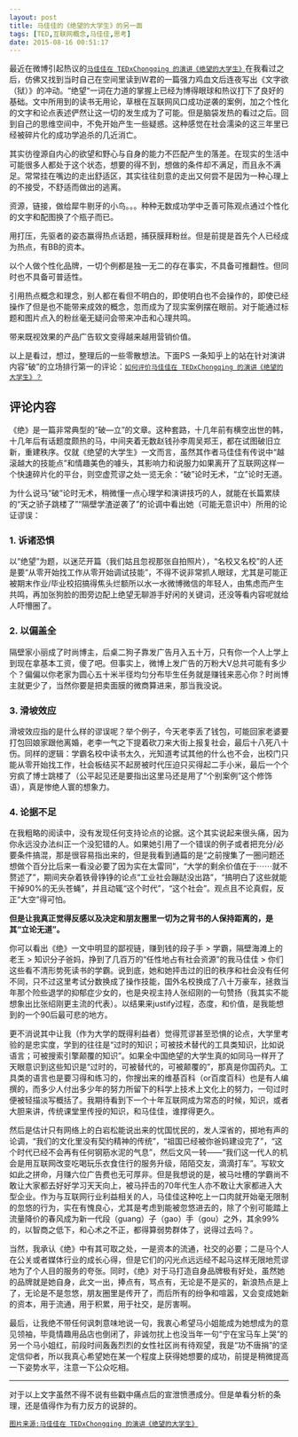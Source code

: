 ```yaml
---
layout: post
title: 马佳佳的《绝望的大学生》的另一面
tags: [TED,互联网概念,马佳佳,思考]
date: 2015-08-16 00:51:17
---
```


最近在微博引起热议的[`马佳佳在 TEDxChongqing 的演讲《绝望的大学生》`](http://weibo.com/p/1001603835651136093282)在我看过之后，仿佛又找到当时自己在空间里读到W君的一篇强力鸡血文后连夜写出《文字欲（狱）》的冲动。“绝望“一词在力道的掌握上已经为博得眼球和热议打下了良好的基础。文中所用到的读书无用论，草根在互联网风口成功逆袭的案例，加之个性化的文字和论点表述俨然让这一切的发生成为了可能。但是脑袋发热的看过之后。回到自己的思维空间中，不免开始产生一些疑惑。这种感觉在社会濡染的这三年里已经被碎片化的成功学追杀的几近消亡。

<!-- more -->

其实彷徨源自内心的欲望和野心与自身的能力不匹配产生的落差。在现实的生活中可能很多人都处于这个状态，想要的得不到，想做的条件却不满足，而且永不满足。常常挂在嘴边的走出舒适区，其实往往刻意的走出又何尝不是因为一种心理上的不接受，不舒适而做出的逃离。

资源，链接，做给犀牛剔牙的小鸟。。。种种无数成功学中乏善可陈观点通过个性化的文字和配图换了个瓶子而已。

用打压，先驱者的姿态赢得热点话题，捕获膜拜粉丝。但是前提是首先个人已经成为热点，有BB的资本。

以个人做个性化品牌，一切个例都是独一无二的存在事实，不具备可推翻性。但同时也不具备可普适性。

引用热点概念和理念，别人都在看但不明白的，即使明白也不会操作的，即使已经操作了但是也不能带来成效的概念，忽而成为了现实案例摆在眼前。对于能通过标题和图片点入的粉丝毫无疑问会带来冲击和心理共鸣。

带来既视效果的产品广告软文变得越来越用营销价值。

以上是看过，想过，整理后的一些零散想法。下面PS 一条知乎上的站在针对演讲内容“破”的立场排行第一的评论：[`如何评价马佳佳在 TEDxChongqing 的演讲《绝望的大学生》？`](http://www.zhihu.com/question/29880763)

## 评论内容

《绝》是一篇非常典型的“破—立”的文章。这种套路，十几年前有横空出世的韩，十几年后有话题度颇热的马，中间夹着无数赵钱孙李周吴郑王，都在试图破旧立新，重建秩序。仅就《绝望的大学生》一文而言，虽然其作者马佳佳有传说中“越滚越大的技能点”和情趣美色的噱头，其影响力和说服力如果离开了互联网这样一个快速碎片化的平台，则空虚荒谬之处一览无余：“破”论时无术，“立”论时无道。

为什么说马“破”论时无术，稍微懂一点心理学和演讲技巧的人，就能在长篇累牍的“天之骄子跳楼了”“隔壁学渣逆袭了”的论调中看出她（可能无意识中）所用的论证谬误：

### 1.  诉诸恐惧

以“绝望”为题，以迷茫开篇（我们姑且忽视那张自拍照片），“名校又名校”的人还是要“从零开始找工作从零开始调试技能”，不得不说非常抓人眼球，尤其是可能正被期末作业/毕业校招搞得焦头烂额所以水一水微博微信的年轻人，由焦虑而产生共鸣，再加张狗脸的图旁边配上绝望无聊游手好闲的关键词，还没等看内容呢就给人吓懵圈了。

### 2.  以偏盖全

隔壁家小丽成了时尚博主，后桌二狗子靠发广告月入五十万，只有你一个人上学上到现在拿基本工资，傻了吧。但事实上，微博上发广告的万粉大V总共可能有多少个？偏偏以你老家为圆心五十米半径均匀分布毕生任务就是赚钱来恶心你？时尚博主就更少了，当然你要是把卖面膜的微商算进来，那当我没说。

### 3.  滑坡效应

滑坡效应指的是什么样的谬误呢？举个例子，今天老李丢了钱包，可能回家老婆要打包回娘家跟他离婚，老李一气之下提着砍刀来大街上报复社会，最后十八死八十伤。同样的逻辑：学霸名校中读书太久，光知道考试其他的什么也不会，出校门只能从零开始找工作，社会板结买不起房被时代压迫只买得起二手小米，最后一个个穷疯了博士跳楼了（公平起见还是要指出这里马还是用了“个别案例”这个修饰语），真是惨绝人寰的想象力。

### 4.  论据不足

在我粗略的阅读中，没有发现任何支持论点的论据。这个其实说起来很头痛，因为你永远没办法纠正一个没犯错的人。如果她引用了一个错误的例子或者把充分/必要条件搞混，那是很容易指出来的，但是我看到通篇的是“之前搜集了一圈问题还想做个百分比后来一看没必要了因为实在太雷同”，“大学的剩余价值在于⋯⋯就不赘述了”，期间夹杂着铁骨铮铮的论点“工业社会蹦跶没出路”，“搞明白了这些就能干掉90%的无头苍蝇”，并且动辄“这个时代”，“这个社会”。观点且不论真假，反正“大空”得可怕。

**但是让我真正觉得反感以及决定和朋友圈里一切为之背书的人保持距离的，是其“立论无道”。**

你可以看出《绝》一文中明显的鄙视链，赚到钱的段子手 > 学霸，隔壁海滩上的老王 > 知识分子爸妈，挣到了几百万的“任性地占有社会资源”的我马佳佳 > 你们这些看不清形势死读书的学霸。说到底，她和她抨击过的旧的秩序和社会没有任何不同，只不过这里考试分数换成了操作技能，国外名校换成了八十万豪车，拯救当年那个险些退学的抑郁症少女的，也是央视主持人张绍刚的一句赞扬（我其实不能想象出比张绍刚更主流的代表）。以结果来justify过程，态度，和价值，是我能想到的一个90后最可悲的地方。

更不消说其中让我（作为大学的既得利益者）觉得荒谬甚至恐惧的论点，大学里考验的是忠实度，学到的往往是“过时的知识；可被技术替代的工具类知识，比如说语言；可被搜索引擎颠覆的知识”。如果全中国绝望的大学生真的如同马一样开了天眼意识到这些知识是“过时的，可被替代的，可被颠覆的”，那真是你国药丸。工具类的语言也是要习得和练习的，你搜出来的维基百科（or百度百科）也是有人编撰的，而多少人付出多少年的努力所留下的科学上技术上文化上的努力，一句过时便被轻描淡写概括了。我期待看到下一个十年互联网成为常态的时候，知识，或者大胆来讲，传统课堂里传授的知识，和马佳佳，谁撑得更久。

然后是估计只有网络上的白岩松能说出来的忧国忧民的，发人深省的，掷地有声的论调，“我们的文化里没有契约精神的传统”，“祖国已经被你爸妈建设完了”，“这个时代已经不会再有任何钢筋水泥的气息”，然后文风一转——“我们这一代人的机会是用互联网改变吃喝玩乐衣食住行的服务升级，陌陌交友，滴滴打车”。写软文如此之拼命，月赚六位广告费也无可厚非。但是我想说的是，被马吐槽的学霸尚不敢让大家都去好好学习天天向上，被马抨击的70年代生人亦不敢让大家都进入大型企业。作为与互联网行业利益相关的人，马佳佳这种吃上一口肉就开始毫无限制的忽悠的行为，实在有愧良心，尤其是考虑到能被忽悠进去的，除了个别可能踏上流量降价的春风成为新一代段（guang）子（gao）手（gou）之外，其余99%的，以智商之低下，和心术之不正，都得算弱势群体了，说得过去吗？。

当然，我承认《绝》中有其可取之处，一是资本的流通，社交的必要；二是马个人在公关或者媒体行业的成长心得，但是它们的闪光点远远经不起马这样无限地荒谬地为了个人目的服务的夸张。同时，《绝》对于马打造自身品牌极有好处，虽然她的品牌就是她自身，此文一出，捧点有，骂点有，无论是不是买的，新浪热点是上了，无论是不是忽悠，朋友圈里是传开了，而后所有的纷争和喧嚣，又会变成她新的资本，用于流通，用于积累，用于社交，是厉害啊。

最后，让我绝不带任何讽刺意味地说一句，我衷心希望马小姐能成为她想成为的意见领袖，毕竟情趣用品店也倒闭了，非诚勿扰上也没当年一句“宁在宝马车上哭”的另一个马小姐红，前段时间轰轰烈烈的女性社区尚有待观望，我是“功不唐捐”的坚定信仰者，所以我真心希望她在某一个程度上获得她想要的成功，前提是稍微提高一下姿势水平，注意一下公众吃相。

* * *

对于以上文字虽然不得不说有些戳中痛点后的宣泄愤懑成分。但是单看分析的条理，还是值得作为有力反方的说辞的。

[`图片来源:马佳佳在 TEDxChongqing 的演讲《绝望的大学生》`](http://weibo.com/p/1001603835651136093282)